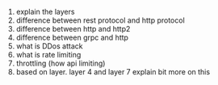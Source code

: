 
1. explain the layers
2. difference between rest protocol and http protocol
3. difference between http and http2
4. difference between grpc and http
5. what is DDos attack
6. what is rate limiting
7. throttling (how api limiting)
8. based on layer. layer 4 and layer 7 explain bit more on this
